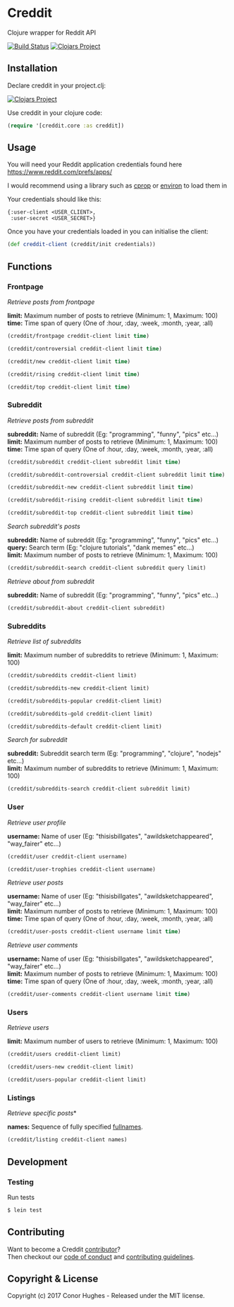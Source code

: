# Creddit
Clojure wrapper for Reddit API  

[![Build Status](https://travis-ci.org/ThatGuyHughesy/creddit.svg?branch=master)](https://travis-ci.org/ThatGuyHughesy/creddit)
[![Clojars Project](https://img.shields.io/clojars/v/creddit.svg)](https://clojars.org/creddit)

## Installation

Declare creddit in your project.clj:

[![Clojars Project](http://clojars.org/creddit/latest-version.svg)](http://clojars.org/creddit)
  
Use creddit in your clojure code:

```clojure
(require '[creddit.core :as creddit])
```


## Usage

You will need your Reddit application credentials found here https://www.reddit.com/prefs/apps/

I would recommend using a library such as [cprop](https://github.com/tolitius/cprop) or [environ](https://github.com/weavejester/environ/) to load them in

Your credentials should like this:  

```edn
{:user-client <USER_CLIENT>, 
 :user-secret <USER_SECRET>}
```

Once you have your credentials loaded in you can initialise the client:

```clojure
(def creddit-client (creddit/init credentials))
```

## Functions

### Frontpage

*Retrieve posts from frontpage*

**limit:** Maximum number of posts to retrieve (Minimum: 1, Maximum: 100)  
**time:** Time span of query (One of :hour, :day, :week, :month, :year, :all)

```clojure
(creddit/frontpage creddit-client limit time)

(creddit/controversial creddit-client limit time)

(creddit/new creddit-client limit time)

(creddit/rising creddit-client limit time)

(creddit/top creddit-client limit time)
```

### Subreddit

*Retrieve posts from subreddit*

**subreddit:** Name of subreddit (Eg: "programming", "funny", "pics" etc...)  
**limit:** Maximum number of posts to retrieve (Minimum: 1, Maximum: 100)  
**time:** Time span of query (One of :hour, :day, :week, :month, :year, :all)

```clojure
(creddit/subreddit creddit-client subreddit limit time)

(creddit/subreddit-controversial creddit-client subreddit limit time)

(creddit/subreddit-new creddit-client subreddit limit time)

(creddit/subreddit-rising creddit-client subreddit limit time)

(creddit/subreddit-top creddit-client subreddit limit time)
```

*Search subreddit's posts*

**subreddit:** Name of subreddit (Eg: "programming", "funny", "pics" etc...)  
**query:** Search term (Eg: "clojure tutorials", "dank memes" etc...)  
**limit:** Maximum number of posts to retrieve (Minimum: 1, Maximum: 100)   

```clojure
(creddit/subreddit-search creddit-client subreddit query limit)
```

*Retrieve about from subreddit*

**subreddit:** Name of subreddit (Eg: "programming", "funny", "pics" etc...)  

```clojure
(creddit/subreddit-about creddit-client subreddit)
```

### Subreddits

*Retrieve list of subreddits*

**limit:** Maximum number of subreddits to retrieve (Minimum: 1, Maximum: 100)   

```clojure
(creddit/subreddits creddit-client limit)

(creddit/subreddits-new creddit-client limit)

(creddit/subreddits-popular creddit-client limit)

(creddit/subreddits-gold creddit-client limit)

(creddit/subreddits-default creddit-client limit)
```

*Search for subreddit*

**subreddit:** Subreddit search term (Eg: "programming", "clojure", "nodejs" etc...)  
**limit:** Maximum number of subreddits to retrieve (Minimum: 1, Maximum: 100)   

```clojure
(creddit/subreddits-search creddit-client subreddit limit)
```

### User

*Retrieve user profile*

**username:** Name of user (Eg: "thisisbillgates", "awildsketchappeared", "way_fairer" etc...)  

```clojure
(creddit/user creddit-client username)

(creddit/user-trophies creddit-client username)
```

*Retrieve user posts*

**username:** Name of user (Eg: "thisisbillgates", "awildsketchappeared", "way_fairer" etc...)  
**limit:** Maximum number of posts to retrieve (Minimum: 1, Maximum: 100)  
**time:** Time span of query (One of :hour, :day, :week, :month, :year, :all)

```clojure
(creddit/user-posts creddit-client username limit time)
```

*Retrieve user comments*

**username:** Name of user (Eg: "thisisbillgates", "awildsketchappeared", "way_fairer" etc...)  
**limit:** Maximum number of posts to retrieve (Minimum: 1, Maximum: 100)  
**time:** Time span of query (One of :hour, :day, :week, :month, :year, :all)

```clojure
(creddit/user-comments creddit-client username limit time)
```

### Users

*Retrieve users*

**limit:** Maximum number of users to retrieve (Minimum: 1, Maximum: 100)  

```clojure
(creddit/users creddit-client limit)

(creddit/users-new creddit-client limit)

(creddit/users-popular creddit-client limit)
```

### Listings

*Retrieve specific posts**

**names:** Sequence of fully specified [fullnames](https://www.reddit.com/dev/api#fullnames).

```clojure
(creddit/listing creddit-client names)
```


## Development

### Testing

Run tests

```sh
$ lein test
```

## Contributing

Want to become a Creddit [contributor](https://github.com/ThatGuyHughesy/creddit/blob/master/CONTRIBUTORS.md)?  
Then checkout our [code of conduct](https://github.com/ThatGuyHughesy/creddit/blob/master/CODE_OF_CONDUCT.md) and [contributing guidelines](https://github.com/ThatGuyHughesy/creddit/blob/master/CONTRIBUTING.md).

## Copyright & License

Copyright (c) 2017 Conor Hughes - Released under the MIT license.

